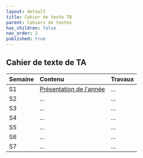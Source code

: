 ```yaml
---
layout: default
title: Cahier de texte TB
parent: Cahiers de textes
has_children: false
nav_order: 2
published: true
---
```

## Cahier de texte de TA


| Semaine        | Contenu          | Travaux |
|:-------------|:------------------|:------|
| S1           | [Présentation de l'année](https://rollauda.github.io/pt2023/docs/Pr%C3%A9sentation) | ...  |
| S2 | ...   | ...  |
| S3 | ...   | ...  |
| S4 | ...   | ...  |
| S5 | ...   | ...  |
| S6 | ...   | ...  |
| S7 | ...   | ...  |